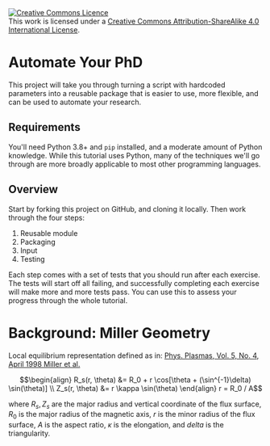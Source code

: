 <a rel="license" href="http://creativecommons.org/licenses/by-sa/4.0/">
<img alt="Creative Commons Licence" style="border-width:0" src="https://i.creativecommons.org/l/by-sa/4.0/88x31.png" />
</a>
<br />This work is licensed under a <a rel="license"
href="http://creativecommons.org/licenses/by-sa/4.0/">Creative Commons
Attribution-ShareAlike 4.0 International License</a>.

Automate Your PhD
=================

This project will take you through turning a script with hardcoded
parameters into a reusable package that is easier to use, more
flexible, and can be used to automate your research.

Requirements
------------

You'll need Python 3.8+ and `pip` installed, and a moderate amount of
Python knowledge. While this tutorial uses Python, many of the
techniques we'll go through are more broadly applicable to most other
programming languages.

Overview
--------

Start by forking this project on GitHub, and cloning it locally. Then
work through the four steps:

1. Reusable module
2. Packaging
3. Input
4. Testing

Each step comes with a set of tests that you should run after each
exercise. The tests will start off all failing, and successfully
completing each exercise will make more and more tests pass. You can
use this to assess your progress through the whole tutorial.

Background: Miller Geometry
===========================

Local equilibrium representation defined as in: [Phys. Plasmas,
Vol. 5, No. 4, April 1998 Miller et al.][1]


```math
\begin{align}
R_s(r, \theta) &= R_0 + r \cos[\theta + (\sin^{-1}\delta) \sin(\theta)] \\
Z_s(r, \theta) &= r \kappa \sin(\theta)
\end{align}

r = R_0 / A
```

where $`R_s, Z_s`$ are the major radius and vertical coordinate of the
flux surface, $`R_0`$ is the major radius of the magnetic axis, $`r`$
is the minor radius of the flux surface, $`A`$ is the aspect ratio,
$`\kappa`$ is the elongation, and $`delta`$ is the triangularity.

[1]: https://doi.org/10.1063/1.872666
